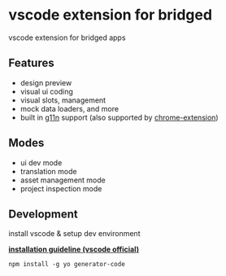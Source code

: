 # vscode extension for bridged
vscode extension for bridged apps

## Features
- design preview
- visual ui coding
- visual slots, management
- mock data loaders, and more
- built in [g11n](https://github.com/bridgedxyz/g11n) support (also supported by [chrome-extension](https://github.com/bridgedxyz/chrome-extension))

## Modes
- ui dev mode
- translation mode
- asset management mode
- project inspection mode



## Development



install vscode & setup dev environment

**[installation guideline (vscode official)](https://code.visualstudio.com/api/get-started/your-first-extension)**

```shell
npm install -g yo generator-code
```

